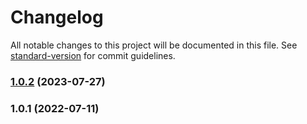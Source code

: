 # Changelog

All notable changes to this project will be documented in this file. See [standard-version](https://github.com/conventional-changelog/standard-version) for commit guidelines.

### [1.0.2](https://github.com/valora-inc/eslint-config-typescript/compare/v1.0.1...v1.0.2) (2023-07-27)

### 1.0.1 (2022-07-11)
